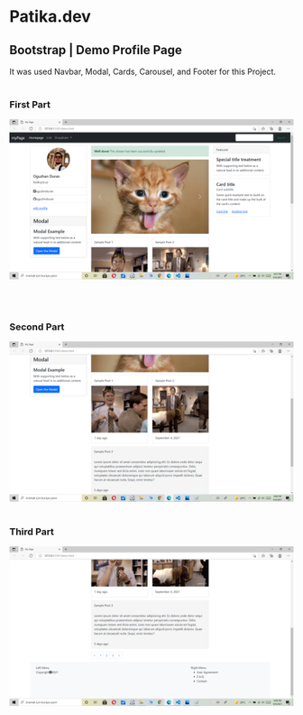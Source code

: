 # Patika.dev

## Bootstrap | Demo Profile Page

It was used Navbar, Modal, Cards, Carousel, and Footer for this Project.
<br><br>

### First Part

<img src="./img/D-1.png">

<br><br>

### Second Part

<img src="./img/D-2.png">
<br><br>

### Third Part

<img src="./img/D-3.png">